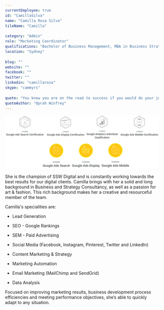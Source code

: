 ```yaml
---
currentEmployee: true
id: "CamillaSilva"
name: "Camilla Rosa Silva"
tileName: "Camilla"

category: "Admin"
role: "Marketing Coordinator"
qualifications: "Bachelor of Business Management, MBA in Business Strategic Management"
location: "Sydney"

blog: ""
website: ""
facebook: ""
twitter: ""
linkedin: "camillarosa"
skype: "cammyrs"

quote: "You know you are on the road to success if you would do your job, and not be paid for it."
quoteAuthor: "Oprah Winfrey"
---
```


![google_accreditation_Camilla.jpg](./Images/Bio/google_accreditation_Camilla.jpg)

She is the champion of SSW Digital and is constantly working towards the best results for our digital clients. Camilla brings with her a solid and long background in Business and Strategy Consultancy, as well as a passion for art & fashion. This rich background makes her a creative and resourceful member of the team.

Camilla's specialities are:

- Lead Generation
- SEO - Google Rankings
- SEM - Paid Advertising

- Social Media (Facebook, Instagram, Pinterest, Twitter and LinkedIn)

- Content Marketing & Strategy
- Marketing Automation
- Email Marketing (MailChimp and SendGrid)
- Data Analysis

Focused on improving marketing results, business development process efficiencies and meeting performance objectives, she’s able to quickly adapt to any situation.
